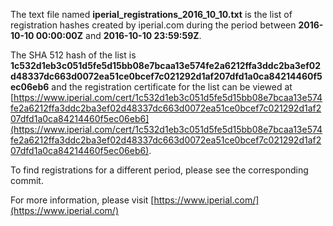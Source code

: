 The text file named **iperial_registrations_2016_10_10.txt** is the list of registration hashes created by iperial.com during the period between **2016-10-10 00:00:00Z** and **2016-10-10 23:59:59Z**.

The SHA 512 hash of the list is **1c532d1eb3c051d5fe5d15bb08e7bcaa13e574fe2a6212ffa3ddc2ba3ef02d48337dc663d0072ea51ce0bcef7c021292d1af207dfd1a0ca84214460f5ec06eb6** and the registration certificate for the list can be viewed at [https://www.iperial.com/cert/1c532d1eb3c051d5fe5d15bb08e7bcaa13e574fe2a6212ffa3ddc2ba3ef02d48337dc663d0072ea51ce0bcef7c021292d1af207dfd1a0ca84214460f5ec06eb6](https://www.iperial.com/cert/1c532d1eb3c051d5fe5d15bb08e7bcaa13e574fe2a6212ffa3ddc2ba3ef02d48337dc663d0072ea51ce0bcef7c021292d1af207dfd1a0ca84214460f5ec06eb6).

To find registrations for a different period, please see the corresponding commit.

For more information, please visit [https://www.iperial.com/](https://www.iperial.com/)
